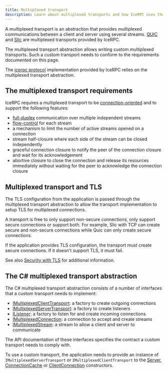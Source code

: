 ```yaml
---
title: Multiplexed transport
description: Learn about multiplexed transports and how IceRPC uses them.
---
```


A multiplexed transport is an abstraction that provides multiplexed communications between a client and server using
several streams. [QUIC] and [Slic] are multiplexed transports provided by IceRPC.

The multiplexed transport abstraction allows writing custom multiplexed transports. Such a custom transport needs to
conform to the requirements documented on this page.

The [icerpc protocol][icerpc-protocol] implementation provided by IceRPC relies on the multiplexed transport
abstraction.

## The multiplexed transport requirements

IceRPC requires a multiplexed transport to be [connection-oriented] and to support the following features:
- [full-duplex] communication over multiple independent streams
- [flow-control] for each stream
- a mechanism to limit the number of active streams opened on a connection
- stream half-closure where each side of the stream can be closed independently
- graceful connection closure to notify the peer of the connection closure and wait for its acknowledgement
- abortive closure to close the connection and release its resources immediately without waiting for the peer to
  acknowledge the connection closure

## Multiplexed transport and TLS

The TLS configuration from the application is passed through the multiplexed transport abstraction to allow the
transport implementation to setup TLS for multiplexed connections.

A transport is free to only support non-secure connections, only support secure connections or support both. For
example, Slic with TCP can create secure and non-secure connections while Quic can only create secure connections.

If the application provides TLS configuration, the transport must create secure connections. If it doesn't support TLS,
it must fail.

See also [Security with TLS][security-with-tls] for additional information.

## The C# multiplexed transport abstraction

The C# multiplexed transport abstraction consists of a number of interfaces that a custom transport needs to
implement:
- [IMultiplexedClientTransport]: a factory to create outgoing connections
- [IMultiplexedServerTransport]: a factory to create listeners
- [IListener<IMultiplexedConnection>]: a factory to listen for and create incoming connections
- [IMultiplexedConnection]: a connection to accept and create streams
- [IMultiplexedStream]: a stream to allow a client and server to communicate

The API documentation of these interfaces specifies the contract a custom transport needs to comply with.

To use a custom transport, the application needs to provide an instance of `IMultiplexedServerTransport` or
`IMultiplexedClientTransport` to the [Server], [ConnectionCache] or [ClientConnection] constructors.

[Slic]: slic-transport
[icerpc-protocol]: protocols-and-transports/icerpc-multiplexed-transports
[security-with-tls]: connection/security-with-tls

[QUIC]: https://www.rfc-editor.org/rfc/rfc9000.html
[connection-oriented]: https://en.wikipedia.org/wiki/Connection-oriented_communication
[full-duplex]: https://en.wikipedia.org/wiki/Duplex_(telecommunications)#Full_duplex
[flow-control]: https://en.wikipedia.org/wiki/Flow_control_(data)

[IMultiplexedClientTransport]: csharp:IceRpc.Transports.IMultiplexedClientTransport
[IMultiplexedServerTransport]: csharp:IceRpc.Transports.IMultiplexedServerTransport
[IListener<IMultiplexedConnection>]: csharp:IceRpc.Transports.IListener-1
[IMultiplexedConnection]: csharp:IceRpc.Transports.IMultiplexedConnection
[IMultiplexedStream]: csharp:IceRpc.Transports.IMultiplexedStream
[Server]: csharp:IceRpc.Server
[ConnectionCache]: csharp:IceRpc.ConnectionCache
[ClientConnection]: csharp:IceRpc.ClientConnection
